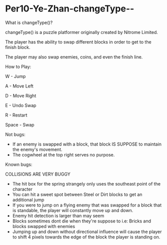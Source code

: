 Per10-Ye-Zhan-changeType--
==========================

What is changeType()?

changeType() is a puzzle platformer originally created by Nitrome Limited.

The player has the ability to swap different blocks in order to get to the finish block.

The player may also swap enemies, coins, and even the finish line.


How to Play:

W - Jump

A - Move Left

D - Move Right

E - Undo Swap

R - Restart

Space - Swap

Not bugs:

* If an enemy is swapped with a block, that block IS SUPPOSE to maintain the enemy's movement.
* The cogwheel at the top right serves no purpose.

Known bugs:

COLLISIONS ARE VERY BUGGY

* The hit box for the spring strangely only uses the southeast point of the character
* You can hit a sweet spot between Steel or Dirt blocks to get an additional jump
* If you were to jump on a flying enemy that was swapped for a block that is standable, the player will constantly move up and down.
* Enemy hit detection is larger than may seem
* Blocks sometimes dont die when they're suppose to i.e: Bricks and blocks swapped with enemies
* Jumping up and down without directional influence will cause the player to shift 4 pixels towards the edge of the block the player is standing on.



